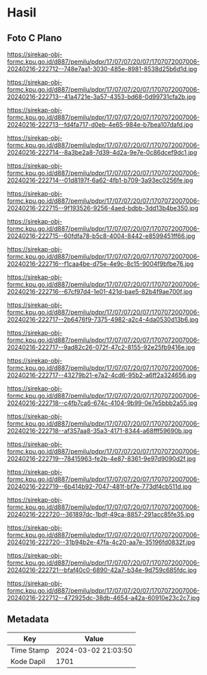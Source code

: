 # Hasil

## Foto C Plano

https://sirekap-obj-formc.kpu.go.id/d887/pemilu/pdpr/17/07/07/20/07/1707072007006-20240216-222712--748e7aa1-3030-485e-8981-8538d25b6d1d.jpg

https://sirekap-obj-formc.kpu.go.id/d887/pemilu/pdpr/17/07/07/20/07/1707072007006-20240216-222713--41a4721e-3a57-4353-bd68-0d99731cfa2b.jpg

https://sirekap-obj-formc.kpu.go.id/d887/pemilu/pdpr/17/07/07/20/07/1707072007006-20240216-222713--fd4fa717-d0eb-4e65-984e-b7bea107dafd.jpg

https://sirekap-obj-formc.kpu.go.id/d887/pemilu/pdpr/17/07/07/20/07/1707072007006-20240216-222714--8a3be2a8-7d39-4d2a-9e7e-0c86dcef9dc1.jpg

https://sirekap-obj-formc.kpu.go.id/d887/pemilu/pdpr/17/07/07/20/07/1707072007006-20240216-222714--01d8197f-6a62-4fb1-b709-3a93ec0256fe.jpg

https://sirekap-obj-formc.kpu.go.id/d887/pemilu/pdpr/17/07/07/20/07/1707072007006-20240216-222715--9f193526-9256-4aed-bdbb-3dd13b4be350.jpg

https://sirekap-obj-formc.kpu.go.id/d887/pemilu/pdpr/17/07/07/20/07/1707072007006-20240216-222715--60fdfa78-b5c8-4004-8442-e8599451ff66.jpg

https://sirekap-obj-formc.kpu.go.id/d887/pemilu/pdpr/17/07/07/20/07/1707072007006-20240216-222716--f1caa4be-d75e-4e9c-8c15-9004f9bfbe76.jpg

https://sirekap-obj-formc.kpu.go.id/d887/pemilu/pdpr/17/07/07/20/07/1707072007006-20240216-222716--67cf97d4-1e01-421d-bae5-82b4f9ae700f.jpg

https://sirekap-obj-formc.kpu.go.id/d887/pemilu/pdpr/17/07/07/20/07/1707072007006-20240216-222717--2b6476f9-7375-4982-a2c4-4da0530d13b6.jpg

https://sirekap-obj-formc.kpu.go.id/d887/pemilu/pdpr/17/07/07/20/07/1707072007006-20240216-222717--9ad82c26-072f-47c2-8155-92e25fb9416e.jpg

https://sirekap-obj-formc.kpu.go.id/d887/pemilu/pdpr/17/07/07/20/07/1707072007006-20240216-222717--43279b21-e7a2-4cd6-95b2-a6ff2a324656.jpg

https://sirekap-obj-formc.kpu.go.id/d887/pemilu/pdpr/17/07/07/20/07/1707072007006-20240216-222718--c4fb7ca6-674c-4104-9b99-0e7e5bbb2a55.jpg

https://sirekap-obj-formc.kpu.go.id/d887/pemilu/pdpr/17/07/07/20/07/1707072007006-20240216-222718--af357aa8-35a3-4171-8344-a68fff59690b.jpg

https://sirekap-obj-formc.kpu.go.id/d887/pemilu/pdpr/17/07/07/20/07/1707072007006-20240216-222719--78415963-fe2b-4e87-8361-9e97d9090d2f.jpg

https://sirekap-obj-formc.kpu.go.id/d887/pemilu/pdpr/17/07/07/20/07/1707072007006-20240216-222719--6b414b92-7047-481f-bf7e-773df4cb511d.jpg

https://sirekap-obj-formc.kpu.go.id/d887/pemilu/pdpr/17/07/07/20/07/1707072007006-20240216-222720--361897dc-1bdf-49ca-8857-291acc85fe35.jpg

https://sirekap-obj-formc.kpu.go.id/d887/pemilu/pdpr/17/07/07/20/07/1707072007006-20240216-222720--31b94b2e-47fa-4c20-aa7e-35196fd0832f.jpg

https://sirekap-obj-formc.kpu.go.id/d887/pemilu/pdpr/17/07/07/20/07/1707072007006-20240216-222721--bfaf40c0-6890-42a7-b34e-9d759c685fdc.jpg

https://sirekap-obj-formc.kpu.go.id/d887/pemilu/pdpr/17/07/07/20/07/1707072007006-20240216-222712--472925dc-38db-4654-a42a-60910e23c2c7.jpg


## Metadata

| Key        | Value               |
| ---------- | ------------------- |
| Time Stamp | 2024-03-02 21:03:50 |
| Kode Dapil | 1701                |



